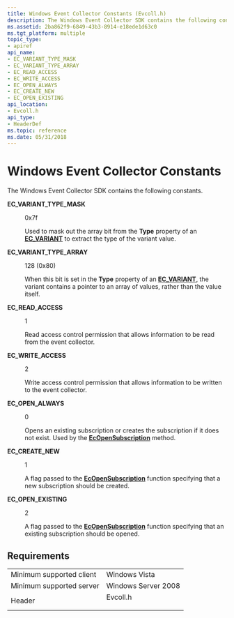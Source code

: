 ```yaml
---
title: Windows Event Collector Constants (Evcoll.h)
description: The Windows Event Collector SDK contains the following constants.
ms.assetid: 2ba862f9-6849-43b3-8914-e18ede1d63c0
ms.tgt_platform: multiple
topic_type:
- apiref
api_name:
- EC_VARIANT_TYPE_MASK
- EC_VARIANT_TYPE_ARRAY
- EC_READ_ACCESS
- EC_WRITE_ACCESS
- EC_OPEN_ALWAYS
- EC_CREATE_NEW
- EC_OPEN_EXISTING
api_location:
- Evcoll.h
api_type:
- HeaderDef
ms.topic: reference
ms.date: 05/31/2018
---
```


# Windows Event Collector Constants

The Windows Event Collector SDK contains the following constants.

<dl> <dt>

<span id="EC_VARIANT_TYPE_MASK"></span><span id="ec_variant_type_mask"></span>**EC\_VARIANT\_TYPE\_MASK**
</dt> <dd> <dl> <dt>

0x7f
</dt> <dt>



Used to mask out the array bit from the **Type** property of an [**EC\_VARIANT**](/windows/desktop/api/Evcoll/ns-evcoll-ec_variant) to extract the type of the variant value.


</dt> </dl> </dd> <dt>

<span id="EC_VARIANT_TYPE_ARRAY"></span><span id="ec_variant_type_array"></span>**EC\_VARIANT\_TYPE\_ARRAY**
</dt> <dd> <dl> <dt>

128 (0x80)
</dt> <dt>



When this bit is set in the **Type** property of an [**EC\_VARIANT**](/windows/desktop/api/Evcoll/ns-evcoll-ec_variant), the variant contains a pointer to an array of values, rather than the value itself.


</dt> </dl> </dd> <dt>

<span id="EC_READ_ACCESS"></span><span id="ec_read_access"></span>**EC\_READ\_ACCESS**
</dt> <dd> <dl> <dt>

1
</dt> <dt>



Read access control permission that allows information to be read from the event collector.


</dt> </dl> </dd> <dt>

<span id="EC_WRITE_ACCESS"></span><span id="ec_write_access"></span>**EC\_WRITE\_ACCESS**
</dt> <dd> <dl> <dt>

2
</dt> <dt>



Write access control permission that allows information to be written to the event collector.


</dt> </dl> </dd> <dt>

<span id="EC_OPEN_ALWAYS"></span><span id="ec_open_always"></span>**EC\_OPEN\_ALWAYS**
</dt> <dd> <dl> <dt>

0
</dt> <dt>



Opens an existing subscription or creates the subscription if it does not exist. Used by the [**EcOpenSubscription**](/windows/desktop/api/Evcoll/nf-evcoll-ecopensubscription) method.


</dt> </dl> </dd> <dt>

<span id="EC_CREATE_NEW"></span><span id="ec_create_new"></span>**EC\_CREATE\_NEW**
</dt> <dd> <dl> <dt>

1
</dt> <dt>



A flag passed to the [**EcOpenSubscription**](/windows/desktop/api/Evcoll/nf-evcoll-ecopensubscription) function specifying that a new subscription should be created.


</dt> </dl> </dd> <dt>

<span id="EC_OPEN_EXISTING"></span><span id="ec_open_existing"></span>**EC\_OPEN\_EXISTING**
</dt> <dd> <dl> <dt>

2
</dt> <dt>



A flag passed to the [**EcOpenSubscription**](/windows/desktop/api/Evcoll/nf-evcoll-ecopensubscription) function specifying that an existing subscription should be opened.


</dt> </dl> </dd> </dl>

## Requirements



|                                     |                                                                                     |
|-------------------------------------|-------------------------------------------------------------------------------------|
| Minimum supported client<br/> | Windows Vista<br/>                                                            |
| Minimum supported server<br/> | Windows Server 2008<br/>                                                      |
| Header<br/>                   | <dl> <dt>Evcoll.h</dt> </dl> |



 

 





